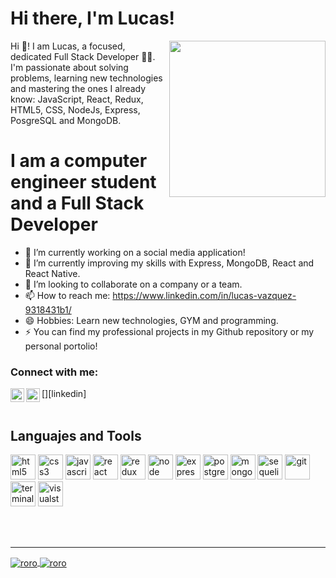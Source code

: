<!--
**Lucasanim/Lucasanim** is a ✨ _special_ ✨ repository because its `README.md` (this file) appears on your GitHub profile.

Here are some ideas to get you started:

- 🔭 I’m currently working on ...
- 🌱 I’m currently learning ...
- 👯 I’m looking to collaborate on ...
- 🤔 I’m looking for help with ...
- 💬 Ask me about ...
- 📫 How to reach me: https://www.linkedin.com/in/lucas-vazquez-9318431b1/
- 😄 Pronouns: ...
- ⚡ Fun fact: ...
[<img align="left" alt="codeSTACKr | WhatsApp" width="22px" src="https://cdn.jsdelivr.net/npm/simple-icons@v3/icons/whatsapp.svg" />][whatsapp]
[<img align="left" alt="codeSTACKr | Twitter" width="22px" src="https://cdn.jsdelivr.net/npm/simple-icons@v3/icons/twitter.svg" />][twitter]
https://media.giphy.com/media/9igGG6KxpY0eY0Sr5u/giphy.gif
-->
# Hi there, I'm Lucas!

<img align='right' src="https://media.giphy.com/media/9igGG6KxpY0eY0Sr5u/giphy.gif" width="250">


Hi 👋! I am Lucas, a focused, dedicated Full Stack Developer 👨‍💻. I'm passionate about solving problems, learning new technologies and mastering the ones I already know: JavaScript, React, Redux, HTML5, CSS, NodeJs, Express, PosgreSQL and MongoDB.

# I am a computer engineer student and a Full Stack Developer

- 🔭 I’m currently working on a social media application!
- 🌱 I’m currently improving my skills with Express, MongoDB, React and React Native.
- 👯 I’m looking to collaborate on a company or a team.
- 📫 How to reach me: https://www.linkedin.com/in/lucas-vazquez-9318431b1/
- 😄 Hobbies: Learn new technologies, GYM and programming.
- ⚡ You can find my professional projects in my Github repository or my personal portolio!

### Connect with me:

<a href="https://github.com/Lucasanim">
  <img align="left" alt="codeSTACKr | LinkedIn" width="22px" src="https://cdn.jsdelivr.net/npm/simple-icons@v3/icons/linkedin.svg" />
</a>
[<img align="left" alt="codeSTACKr | LinkedIn" width="22px" src="https://cdn.jsdelivr.net/npm/simple-icons@v3/icons/linkedin.svg" />][linkedin]




<br />

<br />

## Languajes and Tools
<p align="left">
  <img src="https://api.iconify.design/vscode-icons:file-type-html.svg" alt="html5" height="40" width="40"/>
  <img src="https://api.iconify.design/vscode-icons:file-type-css.svg" alt="css3" height="40" width="40"/>
  <img src="https://api.iconify.design/logos:javascript.svg" alt="javascript" height="40" width="40"/>
  <img src="https://api.iconify.design/logos:react.svg" alt="react" height="40" width="40"/>
  <img src="https://api.iconify.design/logos:redux.svg" alt="redux" height="40" width="40"/>  
  <img src="https://api.iconify.design/logos:nodejs.svg" alt="node" height="40" width="40"/>  
  <img src="https://api.iconify.design/simple-icons:express.svg" alt="express" height="40" width="40"/>  
  <img src="https://api.iconify.design/logos:postgresql.svg" alt="postgreSQL" height="40" width="40"/> 
  <img src="https://api.iconify.design/logos:mongodb.svg" alt="mongodb" height="40" width="40"/> 
  <img src="https://api.iconify.design/logos:sequelize.svg" alt="sequelize" height="40" width="40"/> 
  <img src="https://api.iconify.design/logos:git.svg" alt="git" height="40" width="40"/> 
  <img src="https://api.iconify.design/logos:terminal.svg" alt="terminal" height="40" width="40"/> 
  <img src="https://api.iconify.design/logos:visual-studio.svg" alt="visualstudio" height="40" width="40"/> 
  

<p>

<br />
<br />
  
   ---
  
  
  <a href="https://github.com/Lucasanim">
  <img align="center" src="https://github-readme-stats-nine-flax.vercel.app/api?username=Lucasanim&show_icons=true&hide_border=true&count_private=true" alt="roro" />
</a>
 <a href="https://github.com/Lucasanim">
  <img align="center" src="https://github-readme-stats-nine-flax.vercel.app/api/top-langs?username=Lucasanim&hide_border=true" alt="roro" />
</a>
